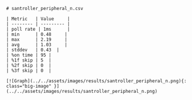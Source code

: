 
    # santroller_peripheral_n.csv

    | Metric   | Value     |
    | -------- | --------- |
    | poll rate | 1ms      |
    | min      | 0.48     |
    | max      | 2.19     |
    | avg      | 1.03     |
    | stddev   | 0.43  |
    | %on time | 95 |
    | %1f skip | 5  |
    | %2f skip | 0  |
    | %3f skip | 0  |

    [![Graph](../../assets/images/results/santroller_peripheral_n.png){: class="big-image" }](../../assets/images/results/santroller_peripheral_n.png)

    